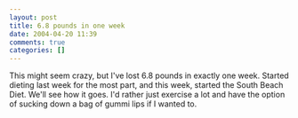 ```yaml
---
layout: post
title: 6.8 pounds in one week
date: 2004-04-20 11:39
comments: true
categories: []
---
```

This might seem crazy, but I've lost 6.8 pounds in exactly one week. Started dieting last week for the most part, and this week, started the South Beach Diet. We'll see how it goes. I'd rather just exercise a lot and have the option of sucking down a bag of gummi lips if I wanted to.
